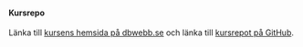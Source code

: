 #### Kursrepo

Länka till [kursens hemsida på dbwebb.se](https://dbwebb.se/kurser/design-v2/) och länka till [kursrepot på GitHub](https://github.com/dbwebb-se/design).
